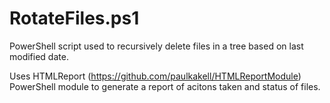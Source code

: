 # RotateFiles.ps1
PowerShell script used to recursively delete files in a tree based on last modified date.

Uses HTMLReport (https://github.com/paulkakell/HTMLReportModule) PowerShell module to generate a report of acitons taken and status of files.
